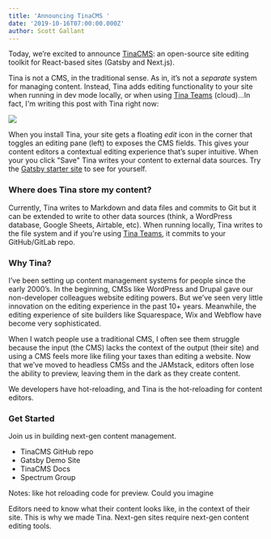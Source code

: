 ```yaml
---
title: 'Announcing TinaCMS '
date: '2019-10-16T07:00:00.000Z'
author: Scott Gallant
---
```

Today, we’re excited to announce [TinaCMS](http://tinacms.org): an open-source site editing toolkit for React-based sites (Gatsby and Next.js).

Tina is not a CMS, in the traditional sense. As in, it’s not a _separate_ system for managing content. Instead, Tina adds editing functionality to your site when running in dev mode locally, or when using [Tina Teams](http://tinacms.org/teams) (cloud)...In fact, I'm writing this post with Tina right now:

![](http://g.recordit.co/y7kggaWvTe.gif)

When you install Tina, your site gets a floating _edit_ icon in the corner that toggles an editing pane (left) to exposes the CMS fields. This gives your content editors a contextual editing experience that’s super intuitive. When your you click "Save" Tina writes your content to external data sources. Try the [Gatsby starter site](https://tinacms.org/docs/gatsby/quickstart) to see for yourself.

### Where does Tina store my content?

Currently, Tina writes to Markdown and data files and commits to Git but it can be extended to write to other data sources (think, a WordPress database, Google Sheets, Airtable, etc). When running locally, Tina writes to the file system and if you're using [Tina Teams](http://tinacms.org/teams), it commits to your GitHub/GitLab repo. 

### Why Tina?

I’ve been setting up content management systems for people since the early 2000’s. In the beginning, CMSs like WordPress and Drupal gave our non-developer colleagues website editing powers. But we’ve seen very little innovation on the editing experience in the past 10+ years. Meanwhile, the editing experience of site builders like Squarespace, Wix and Webflow have become very sophisticated.

When I watch people use a traditional CMS, I often see them struggle because the input (the CMS) lacks the context of the output (their site) and using a CMS feels more like filing your taxes than editing a website. Now that we’ve moved to headless CMSs and the JAMstack, editors often lose the ability to preview, leaving them in the dark as they create content.

We developers have hot-reloading, and Tina is the hot-reloading for content editors.

### Get Started

Join us in building next-gen content management.

* TinaCMS GitHub repo
* Gatsby Demo Site
* TinaCMS Docs
* Spectrum Group

Notes: like hot reloading code for preview. Could you imagine

Editors need to know what their content looks like, in the context of their site. This is why we made Tina. Next-gen sites require next-gen content editing tools.
